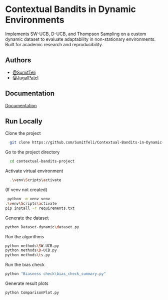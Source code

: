 
# Contextual Bandits in Dynamic Environments

Implements SW-UCB, D-UCB, and Thompson Sampling on a custom dynamic dataset to evaluate adaptability in non-stationary environments. Built for academic research and reproducibility.


## Authors

- [@SumitTeli](https://www.github.com/SumitTeli)
- [@JugalPatel](https://www.github.com/Jugalpatel3981)
## Documentation

[Documentation](https://sumitteli.me/Pattern%20Project/Contextual%20Bandit%20With%20Dynamic%20Environment%20Report.pdf)
## Run Locally

Clone the project

```bash
  git clone https://github.com/SumitTeli/Contextual-Bandits-in-Dynamic-Environments
```

Go to the project directory

```bash
  cd contextual-bandits-project
```

Activate virtual environment

```bash
  .\venv\Scripts\activate

```

(If venv not created)

```bash
 python -m venv venv
.\venv\Scripts\activate
pip install -r requirements.txt
```

Generate the dataset
```bash
python Dataset-dynamic\dataset.py
```

Run the algorithms
```bash
python methods\SW-UCB.py
python methods\D-UCB.py
python methods\ts.py
```

Run the bias check
```bash
python "Biasness check\bias_check_summary.py"
```

Generate result plots
```bash
python ComparisonPlot.py
```
